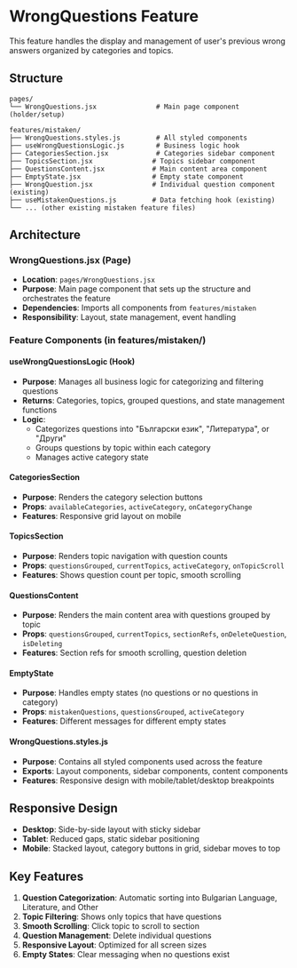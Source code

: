 # WrongQuestions Feature

This feature handles the display and management of user's previous wrong answers organized by categories and topics.

## Structure

```
pages/
└── WrongQuestions.jsx               # Main page component (holder/setup)

features/mistaken/
├── WrongQuestions.styles.js         # All styled components
├── useWrongQuestionsLogic.js        # Business logic hook
├── CategoriesSection.jsx            # Categories sidebar component
├── TopicsSection.jsx               # Topics sidebar component  
├── QuestionsContent.jsx            # Main content area component
├── EmptyState.jsx                  # Empty state component
├── WrongQuestion.jsx               # Individual question component (existing)
├── useMistakenQuestions.js         # Data fetching hook (existing)
└── ... (other existing mistaken feature files)
```

## Architecture

### WrongQuestions.jsx (Page)
- **Location**: `pages/WrongQuestions.jsx`
- **Purpose**: Main page component that sets up the structure and orchestrates the feature
- **Dependencies**: Imports all components from `features/mistaken`
- **Responsibility**: Layout, state management, event handling

### Feature Components (in features/mistaken/)

#### useWrongQuestionsLogic (Hook)
- **Purpose**: Manages all business logic for categorizing and filtering questions
- **Returns**: Categories, topics, grouped questions, and state management functions
- **Logic**: 
  - Categorizes questions into "Български език", "Литература", or "Други"
  - Groups questions by topic within each category
  - Manages active category state

#### CategoriesSection
- **Purpose**: Renders the category selection buttons
- **Props**: `availableCategories`, `activeCategory`, `onCategoryChange`
- **Features**: Responsive grid layout on mobile

#### TopicsSection
- **Purpose**: Renders topic navigation with question counts
- **Props**: `questionsGrouped`, `currentTopics`, `activeCategory`, `onTopicScroll`
- **Features**: Shows question count per topic, smooth scrolling

#### QuestionsContent
- **Purpose**: Renders the main content area with questions grouped by topic
- **Props**: `questionsGrouped`, `currentTopics`, `sectionRefs`, `onDeleteQuestion`, `isDeleting`
- **Features**: Section refs for smooth scrolling, question deletion

#### EmptyState
- **Purpose**: Handles empty states (no questions or no questions in category)
- **Props**: `mistakenQuestions`, `questionsGrouped`, `activeCategory`
- **Features**: Different messages for different empty states

#### WrongQuestions.styles.js
- **Purpose**: Contains all styled components used across the feature
- **Exports**: Layout components, sidebar components, content components
- **Features**: Responsive design with mobile/tablet/desktop breakpoints

## Responsive Design

- **Desktop**: Side-by-side layout with sticky sidebar
- **Tablet**: Reduced gaps, static sidebar positioning
- **Mobile**: Stacked layout, category buttons in grid, sidebar moves to top

## Key Features

1. **Question Categorization**: Automatic sorting into Bulgarian Language, Literature, and Other
2. **Topic Filtering**: Shows only topics that have questions
3. **Smooth Scrolling**: Click topic to scroll to section
4. **Question Management**: Delete individual questions
5. **Responsive Layout**: Optimized for all screen sizes
6. **Empty States**: Clear messaging when no questions exist
